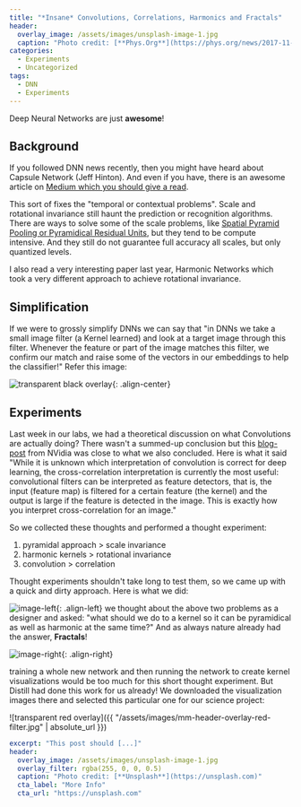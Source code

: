 ```yaml
---
title: "*Insane* Convolutions, Correlations, Harmonics and Fractals"
header:
  overlay_image: /assets/images/unsplash-image-1.jpg
  caption: "Photo credit: [**Phys.Org**](https://phys.org/news/2017-11-algorithm-leverages-titan-supercomputer-high-performing.html)"
categories:
  - Experiments
  - Uncategorized
tags:
  - DNN
  - Experiments
---
```


Deep Neural Networks are just **awesome**!

## Background

If you followed DNN news recently, then you might have heard about Capsule Network (Jeff Hinton). And even if you have, there is an awesome article on [Medium which you should give a read](https://medium.com/@pechyonkin/understanding-hintons-capsule-networks-part-i-intuition-b4b559d1159b).

This sort of fixes the "temporal or contextual problems". Scale and rotational invariance still haunt the prediction or recognition algorithms. There are ways to solve some of the scale problems, like [Spatial Pyramid Pooling or Pyramidical Residual Units](https://arxiv.org/pdf/1610.02915.pdf), but they tend to be compute intensive. And they still do not guarantee full accuracy all scales, but only quantized levels. 

I also read a very interesting paper last year, Harmonic Networks which took a very different approach to achieve rotational invariance.

## Simplification
If we were to grossly simplify DNNs we can say that "in DNNs we take a small image filter (a Kernel learned) and look at a target image through this filter. Whenever the feature or part of the image matches this filter, we confirm our match and raise some of the vectors in our embeddings to help the classifier!" Refer this image: 

![transparent black overlay]("https://secure.meetupstatic.com/photos/event/d/e/0/5/event_466136837.jpeg"){: .align-center}


## Experiments
Last week in our labs, we had a theoretical discussion on what Convolutions are actually doing? There wasn't a summed-up conclusion but this [blog-post](https://devblogs.nvidia.com/parallelforall/deep-learning-nutshell-core-concepts/) from NVidia was close to what we also concluded. Here is what it said "While it is unknown which interpretation of convolution is correct for deep learning, the cross-correlation interpretation is currently the most useful: convolutional filters can be interpreted as feature detectors, that is, the input (feature map) is filtered for a certain feature (the kernel) and the output is large if the feature is detected in the image. This is exactly how you interpret cross-correlation for an image."

So we collected these thoughts and performed a thought experiment:
1. pyramidal approach > scale invariance
2. harmonic kernels > rotational invariance
3. convolution > correlation

Thought experiments shouldn't take long to test them, so we came up with a quick and dirty approach. Here is what we did:


![image-left](https://secure.meetupstatic.com/photos/event/d/e/0/4/event_466136836.jpeg){: .align-left} we thought about the above two problems as a designer and asked: "what should we do to a kernel so it can be pyramidical as well as harmonic at the same time?" And as always nature already had the answer, **Fractals**!


![image-right](https://secure.meetupstatic.com/photos/event/d/b/c/6/event_466136262.jpeg){: .align-right}

training a whole new network and then running the network to create kernel visualizations would be too much for this short thought experiment. But Distill had done this work for us already! We downloaded the visualization images there and selected this particular one for our science project:



![transparent red overlay]({{ "/assets/images/mm-header-overlay-red-filter.jpg" | absolute_url }})

```yaml
excerpt: "This post should [...]"
header:
  overlay_image: /assets/images/unsplash-image-1.jpg
  overlay_filter: rgba(255, 0, 0, 0.5)
  caption: "Photo credit: [**Unsplash**](https://unsplash.com)"
  cta_label: "More Info"
  cta_url: "https://unsplash.com"
```